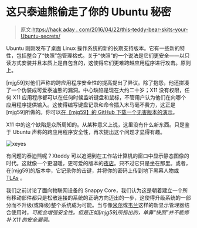 # 这只泰迪熊偷走了你的 Ubuntu 秘密

> 原文:[https://hack aday . com/2016/04/22/this-teddy-bear-skits-your-Ubuntu-secrets/](https://hackaday.com/2016/04/22/this-teddy-bear-steals-your-ubuntu-secrets/)

Ubuntu 刚刚发布了桌面 Linux 操作系统的新的长期支持版本。它有一些新的特性，包括整合了“快照”包管理格式。关于“快照”的一个说法是它们更安全——以只读方式安装并且本质上是自包含的，这使得它们更难跨越应用程序进行攻击。原则上。

[mjg59]对他们声称的跨应用程序安全性的提高提出了异议。除了抱怨，他还拼凑了一个伪装成可爱泰迪熊的漏洞。中心缺陷是现在大约二十岁；X11 没有权限，任何 X11 应用程序都可以在任何时候监听键盘和鼠标，不管用户认为他们在向哪个应用程序提供输入。这使得编写键盘记录和命令插入木马毫不费力，这正是[mjg59]所做的。你可以[在【mjg59】的 GitHub 下载一个无害版本的演示](https://github.com/mjg59/xevilteddy)。

X11 中的这个缺陷是众所周知的。从某种意义上说，这里没有什么新东西。只是鉴于 Ubuntu 声称的跨应用程序安全性，再次提出这个问题才显得有趣。

![xeyes](../Images/4393b1879cd03ad65253d3d45db5bdec.png)

有问题的泰迪熊呢？Xteddy 可以追溯到在工作站计算机的窗口中显示静态图像的时代。这就像一个更温暖，更可爱的版本的[夜店](http://linuxcommand.org/man_pages/xeyes1.html)。只不过它只是坐在那里。或者，在[mjg59]的版本中，它记录你的击键，并将你的密码上传到地下黑幕人物或 [TLAs](http://www.acronymfinder.com/Three-Letter-Agency-%28TLA%29.html) 。

我们之前讨论了面向物联网设备的 Snappy Core，我们认为这是朝着建立一个所有移动部件都只是松散连接的系统的正确方向迈出的一步，这使得升级系统的一部分而不升级(或降级)整个系统成为可能。当与像[米尔](https://wiki.ubuntu.com/Mir/)或[韦兰](https://wayland.freedesktop.org/)这样的新显示管理器结合使用时，*可能会增强安全性。但是正如[mjg59]所指出的，单靠“快照”并不能修补 X11 的安全漏洞。*